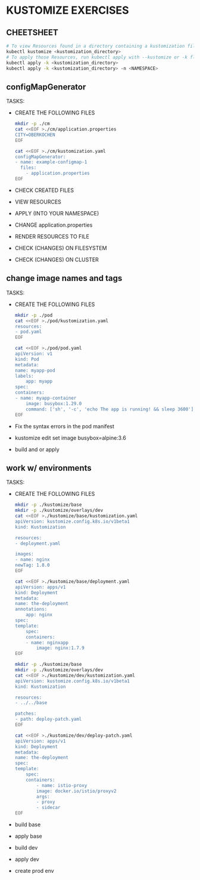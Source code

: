 # KUSTOMIZE EXERCISES

## CHEETSHEET
```bash
# To view Resources found in a directory containing a kustomization file, run the following command:
kubectl kustomize <kustomization_directory>
# To apply those Resources, run kubectl apply with --kustomize or -k flag:
kubectl apply -k <kustomization_directory>
kubectl apply -k <kustomization_directory> -n <NAMESPACE>
```

## configMapGenerator

TASKS:

* CREATE THE FOLLOWING FILES

    ```bash
    mkdir -p ./cm
    cat <<EOF >./cm/application.properties
    CITY=OBERKOCHEN
    EOF
    ```

    ```bash
    cat <<EOF >./cm/kustomization.yaml
    configMapGenerator:
    - name: example-configmap-1
      files:
        - application.properties
    EOF

* CHECK CREATED FILES
* VIEW RESOURCES
* APPLY (INTO YOUR NAMESPACE)
* CHANGE application.properties
* RENDER RESOURCES TO FILE
* CHECK (CHANGES) ON FILESYSTEM
* CHECK (CHANGES) ON CLUSTER

## change image names and tags

TASKS:

* CREATE THE FOLLOWING FILES

    ```bash
    mkdir -p ./pod
    cat <<EOF >./pod/kustomization.yaml
    resources:
    - pod.yaml
    EOF
    ```

    ```bash
    cat <<EOF >./pod/pod.yaml
    apiVersion: v1
    kind: Pod
    metadata:
    name: myapp-pod
    labels:
        app: myapp
    spec:
    containers:
    - name: myapp-container
        image: busybox:1.29.0
        command: ['sh', '-c', 'echo The app is running! && sleep 3600']
    EOF
    ```

* Fix the syntax errors in the pod manifest
* kustomize edit set image busybox=alpine:3.6
* build and or apply

## work w/ environments

TASKS:
* CREATE THE FOLLOWING FILES

    ```bash
    mkdir -p ./kustomize/base
    mkdir -p ./kustomize/overlays/dev
    cat <<EOF >./kustomize/base/kustomization.yaml
    apiVersion: kustomize.config.k8s.io/v1beta1
    kind: Kustomization

    resources:
    - deployment.yaml

    images:
    - name: nginx
    newTag: 1.8.0
    EOF
    ```

    ```bash
    cat <<EOF >./kustomize/base/deployment.yaml
    apiVersion: apps/v1
    kind: Deployment
    metadata:
    name: the-deployment
    annotations:
        app: nginx
    spec:
    template:
        spec:
        containers:
        - name: nginxapp
            image: nginx:1.7.9
    EOF
    ```

    ```bash
    mkdir -p ./kustomize/base
    mkdir -p ./kustomize/overlays/dev
    cat <<EOF >./kustomize/dev/kustomization.yaml
    apiVersion: kustomize.config.k8s.io/v1beta1
    kind: Kustomization

    resources:
    - ../../base

    patches:
    - path: deploy-patch.yaml
    EOF
    ```

    ```bash
    cat <<EOF >./kustomize/dev/deploy-patch.yaml
    apiVersion: apps/v1
    kind: Deployment
    metadata:
    name: the-deployment
    spec:
    template:
        spec:
        containers:
            - name: istio-proxy
            image: docker.io/istio/proxyv2
            args:
            - proxy
            - sidecar
    EOF
    ```

* build base
* apply base
* build dev
* apply dev
* create prod env
